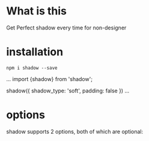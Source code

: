 # What is this

Get Perfect shadow every time for non-designer


 # installation

`npm i shadow --save`

...
import {shadow} from 'shadow';

shadow({
    shadow_type: 'soft',
    padding: false
})
...

# options

shadow supports 2 options, both of which are optional:

